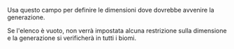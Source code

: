 Usa questo campo per definire le dimensioni dove dovrebbe avvenire la generazione.

Se l'elenco è vuoto, non verrà impostata alcuna restrizione sulla dimensione e la generazione si verificherà in tutti i biomi.